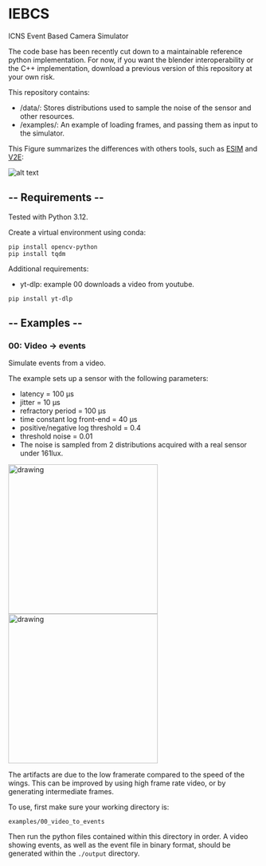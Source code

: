 # IEBCS
ICNS Event Based Camera Simulator 

The code base has been recently cut down to a maintainable reference python implementation. For now, if you want the blender interoperability or the C++ implementation, download a previous version of this repository at your own risk.

This repository contains:
* /data/: Stores distributions used to sample the noise of the sensor and other resources. 
* /examples/: An example of loading frames, and passing them as input to the simulator.

This Figure summarizes the differences with others tools, such as 
[ESIM](https://github.com/uzh-rpg/rpg_esim) and 
 [V2E](https://github.com/SensorsINI/v2e):

![alt text](data/img/schema_framework.png)

## -- Requirements -- 

Tested with Python 3.12.

Create a virtual environment using conda:
```
pip install opencv-python
pip install tqdm
```

Additional requirements: 
* yt-dlp: example 00 downloads a video from youtube.
```
pip install yt-dlp
```

## -- Examples --

### 00: Video -> events

Simulate events from a video.

The example sets up a sensor with the following parameters:  
* latency = 100 μs   
* jitter = 10 μs  
* refractory period = 100 μs  
* time constant log front-end = 40 μs
* positive/negative log threshold = 0.4  
* threshold noise = 0.01  
* The noise is sampled from 2 distributions acquired with a real sensor under 161lux.
<img src="data/img/aps_00.gif" alt="drawing" width="300"/>
<img src="data/img/ev_00.gif" alt="drawing" width="300"/>

The artifacts are due to the low framerate compared to the speed of the wings. This can be improved by using high frame rate video, or by generating intermediate frames.

To use, first make sure your working directory is:
```
examples/00_video_to_events
```

Then run the python files contained within this directory in order.
A video showing events, as well as the event file in binary format, should be generated within the `./output` directory.